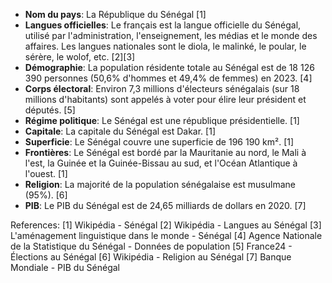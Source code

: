 * **Nom du pays**: La République du Sénégal [1]
* **Langues officielles**: Le français est la langue officielle du Sénégal, utilisé par l'administration, l'enseignement, les médias et le monde des affaires. Les langues nationales sont le diola, le malinké, le poular, le sérère, le wolof, etc. [2][3]
* **Démographie**: La population résidente totale au Sénégal est de 18 126 390 personnes (50,6% d'hommes et 49,4% de femmes) en 2023. [4]
* **Corps électoral**: Environ 7,3 millions d'électeurs sénégalais (sur 18 millions d'habitants) sont appelés à voter pour élire leur président et députés. [5]
* **Régime politique**: Le Sénégal est une république présidentielle. [1]
* **Capitale**: La capitale du Sénégal est Dakar. [1]
* **Superficie**: Le Sénégal couvre une superficie de 196 190 km². [1]
* **Frontières**: Le Sénégal est bordé par la Mauritanie au nord, le Mali à l'est, la Guinée et la Guinée-Bissau au sud, et l'Océan Atlantique à l'ouest. [1]
* **Religion**: La majorité de la population sénégalaise est musulmane (95%). [6]
* **PIB**: Le PIB du Sénégal est de 24,65 milliards de dollars en 2020. [7]

References:
[1] Wikipédia - Sénégal
[2] Wikipédia - Langues au Sénégal
[3] L'aménagement linguistique dans le monde - Sénégal
[4] Agence Nationale de la Statistique du Sénégal - Données de population
[5] France24 - Élections au Sénégal
[6] Wikipédia - Religion au Sénégal
[7] Banque Mondiale - PIB du Sénégal